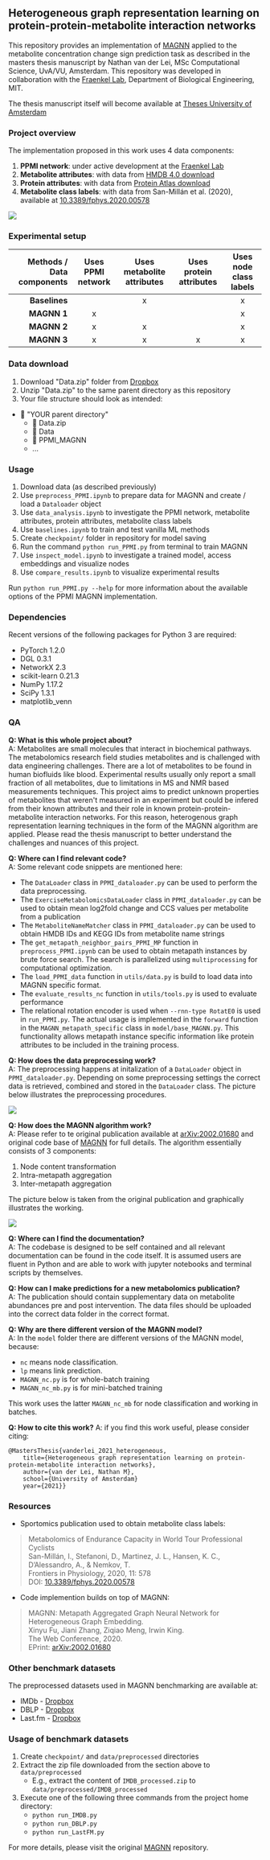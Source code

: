 ## Heterogeneous graph representation learning on protein-protein-metabolite interaction networks

This repository provides an implementation of [MAGNN](https://github.com/cynricfu/MAGNN) applied to the metabolite concentration change sign prediction task as described in the masters thesis manuscript by Nathan van der Lei, MSc Computational Science, UvA/VU, Amsterdam. This repository was developed in collaboration with the [Fraenkel Lab](http://fraenkel.mit.edu/), Department of Biological Engineering, MIT.

The thesis manuscript itself will become available at [Theses University of Amsterdam](https://scripties.uba.uva.nl)

### Project overview
The implementation proposed in this work uses 4 data components:
1. **PPMI network**: under active development at the [Fraenkel Lab](https://github.com/fraenkel-lab)
2. **Metabolite attributes**: with data from [HMDB 4.0 download](https://hmdb.ca/downloads)
3. **Protein attributes**: with data from [Protein Atlas download](https://www.proteinatlas.org/search)
4. **Metabolite class labels**: with data from San-Millán et al. (2020), available at [10.3389/fphys.2020.00578](https://doi.org/10.3389/fphys.2020.00578)

![](images/methods_overview.png)

### Experimental setup

|   Methods / Data components   | Uses PPMI network | Uses metabolite attributes | Uses protein attributes | Uses node class labels |
|-----------------:|:-----------------:|:--------------------------:|:--------------------:|:----------------------:|
| **Baselines** |                   |              x             |                      |            x           |
|  **MAGNN 1**  |         x         |                            |                      |            x           |
|  **MAGNN 2**  |         x         |              x             |                      |            x           |
|  **MAGNN 3**  |         x         |              x             |           x          |            x           |

### Data download
1. Download "Data.zip" folder from [Dropbox](https://www.dropbox.com/s/iikwrukbtwg8l2n/Data.zip?dl=0)
2. Unzip "Data.zip" to the same parent directory as this repository
3. Your file structure should look as intended:
  - 📁 "YOUR parent directory"
    - 📄 Data.zip
    - 📁 Data
    - 📁 PPMI_MAGNN
    - ...  

### Usage
1. Download data (as described previously)
2. Use `preprocess_PPMI.ipynb` to prepare data for MAGNN and create / load a `Dataloader` object
3. Use `data_analysis.ipynb` to investigate the PPMI network, metabolite attributes, protein attributes, metabolite class labels
4. Use `baselines.ipynb` to train and test vanilla ML methods
5. Create `checkpoint/` folder in repository for model saving
6. Run the command `python run_PPMI.py` from terminal to train MAGNN
7. Use `inspect_model.ipynb` to investigate a trained model, access embeddings and visualize nodes
8. Use `compare_results.ipynb` to visualize experimental results

Run `python run_PPMI.py --help` for more information about the available options of the PPMI MAGNN implementation. 

### Dependencies

Recent versions of the following packages for Python 3 are required:
* PyTorch 1.2.0
* DGL 0.3.1
* NetworkX 2.3
* scikit-learn 0.21.3
* NumPy 1.17.2
* SciPy 1.3.1
* matplotlib_venn

### QA

**Q: What is this whole project about?** <br>
A: Metabolites are small molecules that interact in biochemical pathways. The metabolomics research field studies metabolites and is challenged with data engineering challenges. There are a lot of metabolites to be found in human biofluids like blood. Experimental results usually only report a small fraction of all metabolites, due to limitations in MS and NMR based measurements techniques. This project aims to predict unknown properties of metabolites that weren't measured in an experiment but could be infered from their known attributes and their role in known protein-protein-metabolite interaction networks. For this reason, heterogenous graph representation learning techniques in the form of the MAGNN algorithm are applied. Please read the thesis manuscript to better understand the challenges and nuances of this project.

**Q: Where can I find relevant code?** <br>
A: Some relevant code snippets are mentioned here:
- The `DataLoader` class in `PPMI_dataloader.py` can be used to perform the data preprocessing.
- The `ExerciseMetabolomicsDataLoader` class in `PPMI_dataloader.py` can be used to obtain mean log2fold change and CCS values per metabolite from a publication
- The `MetaboliteNameMatcher` class in `PPMI_dataloader.py` can be used to obtain HMDB IDs and KEGG IDs from metabolite name strings
- The `get_metapath_neighbor_pairs_PPMI_MP` function in `preprocess_PPMI.ipynb` can be used to obtain metapath instances by brute force search. The search is parallelized using `multiprocessing` for computational optimization.
- The `load_PPMI_data` function in `utils/data.py` is build to load data into MAGNN specific format.
- The `evaluate_results_nc` function in `utils/tools.py` is used to evaluate performance
- The relational rotation encoder is used when `--rnn-type RotatE0` is used in `run_PPMI.py`. The actual usage is implemented in the `forward` function in the `MAGNN_metapath_specific` class in `model/base_MAGNN.py`. This functionality allows metapath instance specific information like protein attributes to be included in the training process.

**Q: How does the data preprocessing work?** <br>
A: The preprocessing happens at initalization of a `DataLoader` object in `PPMI_dataloader.py`. Depending on some preprocessing settings the correct data is retrieved, combined and stored in the `DataLoader` class. The picture below illustrates the preprocessing procedures.

![](images/preprocessing_workflow.png)

**Q: How does the MAGNN algorithm work?** <br>
A: Please refer to te original publication available at [arXiv:2002.01680](https://arxiv.org/abs/2002.01680) and original code base of [MAGNN](https://github.com/cynricfu/MAGNN) for full details. The algorithm essentially consists of 3 components:
1. Node content transformation
2. Intra-metapath aggregation
3. Inter-metapath aggregation

The picture below is taken from the original publication and graphically illustrates the working.

![](images/MAGNN.png)

**Q: Where can I find the documentation?** <br>
A: The codebase is designed to be self contained and all relevant documentation can be found in the code itself. It is assumed users are fluent in Python and are able to work with jupyter notebooks and terminal scripts by themselves.

<!-- **Q: Is there a Docker image available?** <br>
A: currently there is no Docker image available for this project. -->

**Q: How can I make predictions for a new metabolomics publication?** <br>
A: The publication should contain supplementary data on metabolite abundances pre and post intervention. The data files should be uploaded into the correct data folder in the correct format.

**Q: Why are there different version of the MAGNN model?** <br>
A: In the `model` folder there are different versions of the MAGNN model, because:
- `nc` means node classification.
- `lp` means link prediction.
- `MAGNN_nc.py` is for whole-batch training
- `MAGNN_nc_mb.py` is for mini-batched training

This work uses the latter `MAGNN_nc_mb` for node classification and working in batches.

**Q: How to cite this work?**
A: if you find this work useful, please consider citing:

    @MastersThesis{vanderlei_2021_heterogeneous,
        title={Heterogeneous graph representation learning on protein-protein-metabolite interaction networks},
        author={van der Lei, Nathan M},
        school={University of Amsterdam}
        year={2021}}  

### Resources

- Sportomics publication used to obtain metabolite class labels:
> Metabolomics of Endurance Capacity in World Tour Professional Cyclists <br>
> San-Millán, I., Stefanoni, D., Martinez, J. L., Hansen, K. C., D’Alessandro, A., & Nemkov, T. <br>
> Frontiers in Physiology, 2020, 11: 578 <br>
> DOI: [10.3389/fphys.2020.00578](https://doi.org/10.3389/fphys.2020.00578)

- Code implemention builds on top of MAGNN:
> MAGNN: Metapath Aggregated Graph Neural Network for Heterogeneous Graph Embedding.<br>
> Xinyu Fu, Jiani Zhang, Ziqiao Meng, Irwin King.<br>
> The Web Conference, 2020. <br>
> EPrint: [arXiv:2002.01680](https://arxiv.org/abs/2002.01680)

<!-- - [Markdown-cheat-sheet](https://github.com/adam-p/markdown-here/wiki/Markdown-Cheatsheet)
- [Emoji-cheat-sheet](https://github.com/ikatyang/emoji-cheat-sheet) -->

### Other benchmark datasets

The preprocessed datasets used in MAGNN benchmarking are available at:
* IMDb - [Dropbox](https://www.dropbox.com/s/g0btk9ctr1es39x/IMDB_processed.zip?dl=0)
* DBLP - [Dropbox](https://www.dropbox.com/s/yh4grpeks87ugr2/DBLP_processed.zip?dl=0)
* Last.fm - [Dropbox](https://www.dropbox.com/s/jvlbs09pz6zwcka/LastFM_processed.zip?dl=0)

<!-- The GloVe word vectors are obtained from [GloVe](https://nlp.stanford.edu/projects/glove/). Here is [the direct link](http://nlp.stanford.edu/data/glove.6B.zip) for the version we used in DBLP preprocessing.
 -->
### Usage of benchmark datasets

1. Create `checkpoint/` and `data/preprocessed` directories
2. Extract the zip file downloaded from the section above to `data/preprocessed`
    * E.g., extract the content of `IMDB_processed.zip` to `data/preprocessed/IMDB_processed`
2. Execute one of the following three commands from the project home directory:
    * `python run_IMDB.py`
    * `python run_DBLP.py`
    * `python run_LastFM.py`

For more details, please visit the original [MAGNN](https://github.com/cynricfu/MAGNN) repository. 